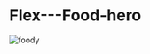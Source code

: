 # Flex---Food-hero


![foody](https://github.com/saching11/Flex---Food-hero/assets/8769996/b28a4146-301f-4aa3-a166-978c3e60268a)

